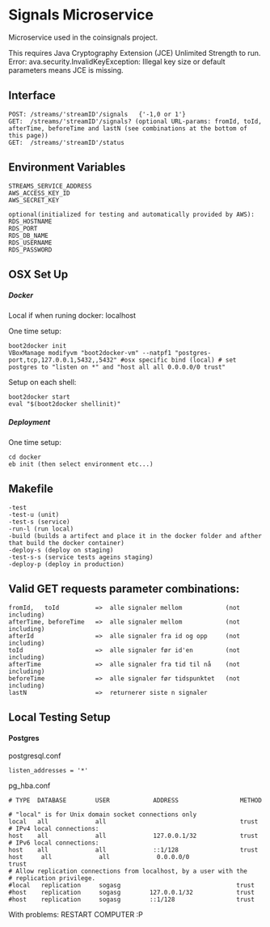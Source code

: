 # Signals Microservice
Microservice used in the coinsignals project.

This requires Java Cryptography Extension (JCE) Unlimited Strength to run.
Error: ava.security.InvalidKeyException: Illegal key size or default parameters means JCE is missing.

## Interface
	POST: /streams/'streamID'/signals 	{'-1,0 or 1'}
	GET:  /streams/'streamID'/signals? (optional URL-params: fromId, toId, afterTime, beforeTime and lastN (see combinations at the bottom of this page))
	GET:  /streams/'streamID'/status
	
## Environment Variables
	STREAMS_SERVICE_ADDRESS
	AWS_ACCESS_KEY_ID
	AWS_SECRET_KEY
	
	optional(initialized for testing and automatically provided by AWS):
	RDS_HOSTNAME
	RDS_PORT
	RDS_DB_NAME
	RDS_USERNAME
	RDS_PASSWORD

## OSX Set Up
##### Docker
Local if when runing docker: localhost

One time setup:

	boot2docker init
	VBoxManage modifyvm "boot2docker-vm" --natpf1 "postgres-port,tcp,127.0.0.1,5432,,5432" #osx specific bind (local) # set postgres to "listen on *" and "host all all 0.0.0.0/0 trust"

Setup on each shell:

	boot2docker start
	eval "$(boot2docker shellinit)"

##### Deployment
One time setup:
	
	cd docker
	eb init (then select environment etc...)

## Makefile
	-test 
	-test-u (unit)
	-test-s (service)
	-run-l (run local)
	-build (builds a artifect and place it in the docker folder and afther that build the docker container)
	-deploy-s (deploy on staging)
	-test-s-s (service tests ageins staging)
	-deploy-p (deploy in production)
	
## Valid GET requests parameter combinations:
	fromId,   toId      	=>  alle signaler mellom 			(not including)
	afterTime, beforeTime   =>  alle signaler mellom 			(not including)
	afterId              	=>  alle signaler fra id og opp 	(not including)
	toId                	=>  alle signaler før id'en 		(not including)
	afterTime            	=>  alle signaler fra tid til nå 	(not including)
	beforeTime              =>  alle signaler før tidspunktet 	(not including)
	lastN		        	=>  returnerer siste n signaler


## Local Testing Setup

#### Postgres

postgresql.conf

    listen_addresses = '*'

pg_hba.conf

    # TYPE  DATABASE        USER            ADDRESS                 METHOD

    # "local" is for Unix domain socket connections only
    local   all             all                                     trust
    # IPv4 local connections:
    host    all             all             127.0.0.1/32            trust
    # IPv6 local connections:
    host    all             all             ::1/128                 trust
    host     all             all             0.0.0.0/0                 trust
    # Allow replication connections from localhost, by a user with the
    # replication privilege.
    #local   replication     sogasg                                trust
    #host    replication     sogasg        127.0.0.1/32            trust
    #host    replication     sogasg        ::1/128                 trust

With problems: RESTART COMPUTER :P
